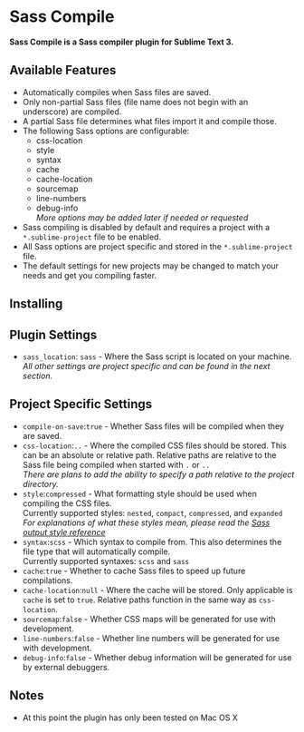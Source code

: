 Sass Compile
============
**Sass Compile is a Sass compiler plugin for Sublime Text 3.**

Available Features
------------------
-   Automatically compiles when Sass files are saved.
-   Only non-partial Sass files (file name does not begin with an underscore) are compiled.
-   A partial Sass file determines what files import it and compile those.
-   The following Sass options are configurable:
    -   css-location
    -   style
    -   syntax
    -   cache
    -   cache-location
    -   sourcemap
    -   line-numbers
    -   debug-info  
    _More options may be added later if needed or requested_
-   Sass compiling is disabled by default and requires a project with a `*.sublime-project` file to be enabled.
-   All Sass options are project specific and stored in the `*.sublime-project` file.
-   The default settings for new projects may be changed to match your needs and get you compiling faster.

Installing
----------

Plugin Settings
----------------
-   `sass_location`: `sass` - Where the Sass script is located on your machine.  
_All other settings are project specific and can be found in the next section._

Project Specific Settings
-------------------------
-   `compile-on-save`:`true` - Whether Sass files will be compiled when they are saved.
-   `css-location`:`..` - Where the compiled CSS files should be stored. This can be an absolute or relative path. Relative paths are relative to the Sass file being compiled when started with `.` or `..`  
    _There are plans to add the ability to specify a path relative to the project directory._
-   `style`:`compressed` - What formatting style should be used when compiling the CSS files.  
    Currently supported styles:
    `nested`, `compact`, `compressed`, and `expanded`  
    _For explanations of what these styles mean, please read the [Sass output style reference](http://sass-lang.com/documentation/file.SASS_REFERENCE.html#output_style)_
-   `syntax`:`scss` - Which syntax to compile from. This also determines the file type that will automatically compile.  
    Currently supported syntaxes:
    `scss` and `sass`
-   `cache`:`true` - Whether to cache Sass files to speed up future compilations.
-   `cache-location`:`null` - Where the cache will be stored. Only applicable is `cache` is set to `true`. Relative paths function in the same way as `css-location`.
-   `sourcemap`:`false` - Whether CSS maps will be generated for use with development.
-   `line-numbers`:`false` - Whether line numbers will be generated for use with development.
-   `debug-info`:`false` - Whether debug information will be generated for use by external debuggers.

Notes
------
-   At this point the plugin has only been tested on Mac OS X